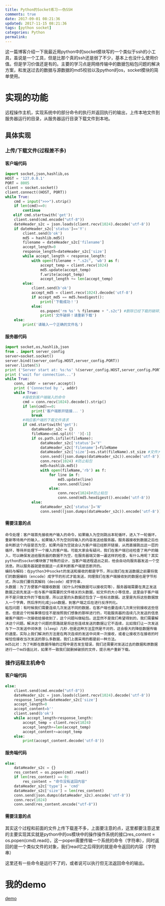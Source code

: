 ```yaml
---
title: Python的Socket练习——伪SSH
comments: true
date: 2017-09-01 08:21:36
updated: 2017-11-15 08:21:36
tags: [python socket]
categories: Python
permalink:
---
```

这一篇博客介绍一下我最近用python中的socket模块写的一个类似于ssh的小工具，虽说是一个工具，但是比那个真的ssh还是弱了不少，基本上也没什么使用价值。但是学习价值还是有的。主要的学习点是网络传输中的数据包粘包问题的解决方案，和发送过去的数据与源数据的md5校验以及python的os，socket模块的简单使用。
# 实现的功能
远程操作主机，实现系统中的部分命令的执行并返回执行的输出，上传本地文件到服务器运行的目录，从服务器运行目录下载文件到本地。
## 具体实现
### 上传/下载文件(过程差不多)
#### 客户端代码
``` python
import socket,json,hashlib,os
HOST = '127.0.0.1'
PORT = 8005
client = socket.socket()
client.connect((HOST, PORT))
while True:
    cmd = input(">>>").strip()
    if len(cmd)==0:
        continue
　  elif cmd.startswith('get'):
    client.send(cmd.encode("utf-8"))
    dateHeader_s2c = json.loads(client.recv(1024).decode('utf-8'))
    if dateHeader_s2c['status']=='Y':
        client.send(b'ok')
        md5 = hashlib.md5()
        filename = dateHeader_s2c['filename']
        accept_length=0
        response_length=dateHeader_s2c['size']
        while accept_length < response_length:
            with open(filename + ".s2c", 'wb') as f:
                accept_temp = client.recv(1024)
                md5.update(accept_temp)
                f.write(accept_temp)
                accept_length += len(accept_temp)
        else:
            client.send(b'ok')
            accept_md5 = client.recv(1024).decode('utf-8')
            if accept_md5 == md5.hexdigest():
                print('下载成功！')
            else:
                os.popen('rm %s' % filename + ".s2c") #删除已经下载的破碎文件
                print('文件破碎！请重新下载')
    else:
        print('请输入一个正确的文件名')
```
#### 服务器代码
``` python
import socket,os,hashlib,json
from . import server_config
server=socket.socket()
server.bind((server_config.HOST,server_config.PORT))
server.listen(5)
print ('Server start at: %s:%s' %(server_config.HOST,server_config.PORT))
print ('wait for connection...')
while True:
    conn, addr = server.accept()
    print ('Connected by ', addr)
    while True:
        #接收到客户端输入的命令
        cmd = conn.recv(1024).decode().strip()
        if len(cmd)==0:
            print('客户端断开链接．．．')
            break
        #响应客户端的下载文件请求
        if cmd.startswith('get'):
            dataHeader_s2c = {}
            fileName=cmd.split(' ')[-1]
            if os.path.isfile(fileName):
                dataHeader_s2c['status']='Y'
                dataHeader_s2c['filename']=fileName
                dataHeader_s2c['size']=os.stat(fileName).st_size #文件大小
                conn.send((json.dumps(dataHeader_s2c)).encode('utf-8'))
                conn.recv(1024) #防止粘包
                md5=hashlib.md5()
                with open(fileName,'rb') as f:
                    for line in f:
                        md5.update(line)
                        conn.send(line)
                    else:
                        conn.recv(1024)#防止粘包
                        conn.send(md5.hexdigest().encode('utf-8'))
            else:
                dataHeader_s2c['status']='N'
                conn.send((json.dumps(dataHeader_s2c)).encode('utf-8'))
```
#### 需要注意的点

    命令处理：客户端首先接收用户输入的命令，如果输入为空则跳出本轮循环，进入下一轮循环，重新等待用户的输入，如果输入不为空则将输入的内容发送给服务器。服务器接收到数据之后也会判断这个内容是否为空，如果内容为空就会认为客户端已经断开链接，从而直接跳出这一层的循环，等待并处理下一个接入的客户端。可能大家会有疑问，我们在客户端已经检查了用户的输入，可以确保发送给服务器的数据不为空，在服务器端又做一遍这样的检查，有什么用呢？其实python的socket模块做了特殊的设计，当客户端进程退出之前，他会自动向服务器发送一个空消息。所以服务器就是依据这一点来判断客户端是否断开的。
    编码与解码：在python3中socket的发送和接收的都是字节，所以我们在发送数据之前要将我们的数据编码（encode）成字节的形式才能发送，同理我们在客户端接收到的数据也是字节形式，所以我们要将其解码（decode）成字符串.
    头数据：为了方便客户端接收数据（如什么时候数据可以接收完等），服务器端需要在真正发送数据之前先发送一些与客户端需要的文件相关的头数据，如文件的大小等信息，这里由于客户端并不是只做文件的下载处理，所以这里的头数据还包含了一些标志数据。这里是先将这些数据放入一个字典，然后序列化成json数据，到客户端之后在进行反序列化。
    粘包问题：有时候我们需要连续几次发送不同的数据，在客户端也要连续几次来分别接收这些信息。但是这个时候事情往往不是按照我们想象的那样进行的，可能服务器的连续几次发送的信息被客户端的一次接收给接收到了，这个问题叫做粘包。这显然不是我们希望得到的，我们需要解决这个问题。解决这个问题的思路就是将这些连续发送的数据让它不连续，比如我们让一次发送与下一次发送中间休息（sleep）几秒.但是这种方法显然是不对的，这会极大的降低数据传输的速度。实际上我们解决的方法是在两次连续的发送中间来一次接收，或者让接收方在接收的时候恰恰接收当次发送的那么多数据，我们上面采用的都是前一种方法。
    md5比对：为了判断在数据传输的过程中是否发生错误，我们还需要对发送过去的数据和原数据进行一个md5值比对，如果不一致我们就删掉破损的文件，提示用户重新下载。

### 操作远程主机命令
#### 客户端代码
``` python
else:
    client.send(cmd.encode("utf-8"))
    dateHeader_s2c = json.loads(client.recv(1024).decode('utf-8'))
    response_length=dateHeader_s2c['size']
    accept_length=0
    accept_content=b''
    client.send(b'ok')
    while accept_length<response_length:
        accept_temp = client.recv(1024)
        accept_length+=len(accept_temp)
        accept_content+=accept_temp
    else:
        print(accept_content.decode('utf-8'))
```
#### 服务端代码
```python
else:
    dataHeader_s2c = {}
    res_content = os.popen(cmd).read()
    if len(res_content) == 0:
        res_content = "命令没有返回内容"
    dataHeader_s2c['type'] = 'cmd'
    dataHeader_s2c['size'] = len(res_content)
    conn.send(json.dumps(dataHeader_s2c).encode('utf-8'))
    conn.recv(1024)
    conn.send(res_content.encode("utf-8"))
```

#### 需要注意的点
其实这个过程和前面的文件上传下载差不多，上面要注意的点，这里都要注意这里的主要实现其实就是python中的os模块中的操作操作系统的接口res_content = os.popen(cmd).read()，这一popen需要传输一个系统的命令（字符串），同时返回的是一个类似文件的对象，我们read它之后得到的就是命令返回的内容（字符串）

这里还有一些命令是运行不了的，或者说可以执行但无法返回命令的输出。


# 我的demo
[demo](https://github.com/Andrewpqc/FakeSsh)
